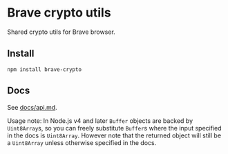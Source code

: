# Brave crypto utils

Shared crypto utils for Brave browser.

## Install

`npm install brave-crypto`

## Docs

See [docs/api.md](docs/api.md).

Usage note: In Node.js v4 and later `Buffer` objects are backed by `Uint8Array`s,
so you can freely substitute `Buffer`s where the input specified in the docs is
`Uint8Array`. However note that the returned object will still be a `Uint8Array` unless otherwise specified in the docs.
